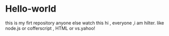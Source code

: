 # Hello-world
this is my firt repository
anyone else watch this
    hi , everyone ,i am hilter. like node.js or cofferscript , HTML or vs.yahoo!

